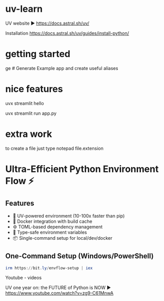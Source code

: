 # uv-learn
UV website ► https://docs.astral.sh/uv/

Installation https://docs.astral.sh/uv/guides/install-python/

# getting started
 ge # Generate Example app and create useful aliases

# nice features
uvx streamlit hello

uvx streamlit run app.py

# extra work
to create a file just type notepad file.extension


# Ultra-Efficient Python Environment Flow ⚡

## Features
- 🚀 UV-powered environment (10-100x faster than pip)
- 🐳 Docker integration with build cache
- ⚙️ TOML-based dependency management
- 🔐 Type-safe environment variables
- 📦 Single-command setup for local/dev/docker

## One-Command Setup (Windows/PowerShell)
```powershell
irm https://bit.ly/envflow-setup | iex
```

Youtube - videos

UV one year on: the FUTURE of Python is NOW ► 
https://www.youtube.com/watch?v=zg9-C61MnwA


